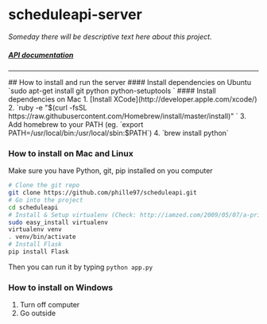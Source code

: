 # scheduleapi-server
*Someday there will be descriptive text here about this project.*
##### [API documentation](https://github.com/phille97/scheduleapi-server/blob/master/API_doc.md)
<hr>
## How to install and run the server
#### Install dependencies on Ubuntu
`sudo apt-get install git python python-setuptools `
#### Install dependencies on Mac 
1. [Install XCode](http://developer.apple.com/xcode/)
2. `ruby -e "$(curl -fsSL https://raw.githubusercontent.com/Homebrew/install/master/install)" `
3. Add homebrew to your PATH (eg. `export PATH=/usr/local/bin:/usr/local/sbin:$PATH`)
4. `brew install python`

### How to install on Mac and Linux
Make sure you have Python, git, pip installed on you computer
```bash
# Clone the git repo
git clone https://github.com/phille97/scheduleapi.git
# Go into the project
cd scheduleapi
# Install & Setup virtualenv (Check: http://iamzed.com/2009/05/07/a-primer-on-virtualenv/)
sudo easy_install virtualenv
virtualenv venv
. venv/bin/activate 
# Install Flask
pip install Flask

```
Then you can run it by typing `python app.py`
### How to install on Windows
1. Turn off computer
2. Go outside

